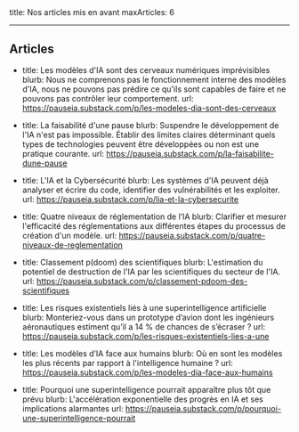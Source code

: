 <!-- On peut modifier la variable maxArticles pour afficher automatiquement un nombre précis d'articles sur le site web, par defaut 6 semble bien. On peut rajouter autant d'article que l'on veut dans ce fichier mais uniquement les X (maxArticles) premiers articles seront affichés sur le site-->

## <!-- Pour rajouter un nouvel article il suffit de copier-coller un exemple d'article ci-dessous et de remplacer le titre (title), le sous titre (blurb) ainsi que l'url vers le post substack. Logiquement les nouveaux articles doivent être rajoutés en premier (sous ## Articles donc)-->

title: Nos articles mis en avant
maxArticles: 6

---

## Articles

- title: Les modèles d'IA sont des cerveaux numériques imprévisibles
  blurb: Nous ne comprenons pas le fonctionnement interne des modèles d'IA, nous ne pouvons pas prédire ce qu'ils sont capables de faire et ne pouvons pas contrôler leur comportement.
  url: https://pauseia.substack.com/p/les-modeles-dia-sont-des-cerveaux

- title: La faisabilité d'une pause
  blurb: Suspendre le développement de l'IA n'est pas impossible. Établir des limites claires déterminant quels types de technologies peuvent être développées ou non est une pratique courante.
  url: https://pauseia.substack.com/p/la-faisabilite-dune-pause

- title: L’IA et la Cybersécurité
  blurb: Les systèmes d'IA peuvent déjà analyser et écrire du code, identifier des vulnérabilités et les exploiter.
  url: https://pauseia.substack.com/p/lia-et-la-cybersecurite

- title: Quatre niveaux de réglementation de l’IA
  blurb: Clarifier et mesurer l'efficacité des réglementations aux différentes étapes du processus de création d'un modèle.
  url: https://pauseia.substack.com/p/quatre-niveaux-de-reglementation

- title: Classement p(doom) des scientifiques
  blurb: L'estimation du potentiel de destruction de l'IA par les scientifiques du secteur de l'IA.
  url: https://pauseia.substack.com/p/classement-pdoom-des-scientifiques

- title: Les risques existentiels liés à une superintelligence artificielle
  blurb: Monteriez-vous dans un prototype d’avion dont les ingénieurs aéronautiques estiment qu’il a 14 % de chances de s’écraser ?
  url: https://pauseia.substack.com/p/les-risques-existentiels-lies-a-une

- title: Les modèles d’IA face aux humains
  blurb: Où en sont les modèles les plus récents par rapport à l'intelligence humaine ?
  url: https://pauseia.substack.com/p/les-modeles-dia-face-aux-humains

- title: Pourquoi une superintelligence pourrait apparaître plus tôt que prévu
  blurb: L'accélération exponentielle des progrès en IA et ses implications alarmantes
  url: https://pauseia.substack.com/p/pourquoi-une-superintelligence-pourrait

